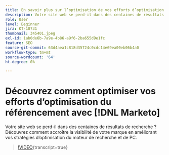```yaml
---
title: En savoir plus sur l’optimisation de vos efforts d’optimisation pour les moteurs de recherche avec  [!DNL Marketo]
description: Votre site web se perd-il dans des centaines de résultats de recherche ? Découvrez comment accroître la visibilité de votre marque en améliorant vos stratégies d’optimisation du moteur de recherche et de PC.
role: User
level: Beginner
jira: KT-10731
thumbnail: 345401.jpeg
exl-id: 1ab0de6b-7a9e-4b86-a9f6-2ba655d9e1fc
feature: SEO
source-git-commit: 63d4aea1c818d35724c0cdc14e69ea00eb06b4a0
workflow-type: tm+mt
source-wordcount: '64'
ht-degree: 0%

---
```


# Découvrez comment optimiser vos efforts d’optimisation du référencement avec [!DNL Marketo]

Votre site web se perd-il dans des centaines de résultats de recherche ? Découvrez comment accroître la visibilité de votre marque en améliorant vos stratégies d’optimisation du moteur de recherche et de PC.

>[!VIDEO](https://video.tv.adobe.com/v/3413401/?quality=12&learn=on&captions=fre_fr){transcript=true}
